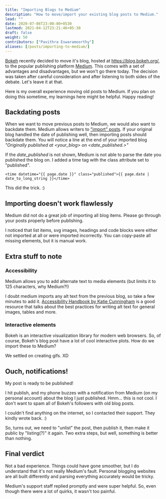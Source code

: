 ```yaml
---
title: "Importing Blogs to Medium"
description: "How to move/import your existing blog posts to Medium."
lead: ""
date: 2020-07-06T23:00:00+0530
lastmod: 2021-04-12T23:21:46+05:30
draft: false
weight: 50
contributors: ["Pavithra Eswaramoorthy"]
aliases: [/posts/importing-to-medium/]
---
```


[Bokeh](https://bokeh.org/) recently decided to move it's blog, hosted at https://blog.bokeh.org/, to the popular publishing platform [Medium](https://medium.com). This comes with a set of advantages and disadvantages, but we won't go there today. The decision was taken after careful consideration and after listening to both sides of the debate. Let's leave it at that.

Here is my overall experience moving old posts to Medium. If you plan on doing this sometime, my learnings here might be helpful. Happy reading!

## Backdating posts

When we want to move previous posts to Medium, we would also want to backdate them. Medium allows writers to ["import" posts](https://help.medium.com/hc/en-us/articles/214550207-Import-a-post). If your original blog handled the date of publishing well, then importing posts should backdate them. You will notice a line at the end of your imported blog *"Originally published at <your_blog> on <date_published.>"*

If the *date_published* is not shown, Medium is not able to parse the date you published the blog on. I added a time tag with the class attribute set to "published".

```<time datetime="{{ page.date }}" class="published">{{ page.date | date_to_long_string }}</time>```

This did the trick. :)

## Importing doesn't work flawlessly

Medium did not do a great job of importing all blog items. Please go through your posts properly before publishing.

I noticed that list items, svg images, headings and code blocks were either not imported at all or were imported incorrectly. You can copy-paste all missing elements, but it is manual work.

## Extra stuff to note

### Accessibility

Medium allows you to add alternate text to media elements (but limits it to 125 characters, why Medium?!)

I doubt medium imports any alt text from the previous blog, so take a few minutes to add it. [Accessibility Handbook by Katie Cunningham](https://www.amazon.com/dp/1449322859/ref=cm_sw_em_r_mt_dp_U_0O1aFbQEJM9XY) is a good resource that talks about the best practices for writing alt text for general images, tables and more.

### Interactive elements

Bokeh is an interactive visualization library for modern web browsers. So, of course, Bokeh's blog post have a lot of cool interactive plots. How do we import these to Medium?

We settled on creating gifs. XD

## Ouch, notifications!

My post is ready to be published!

I hit publish, and my phone buzzes with a notification from Medium (on my personal account) about the blog I just published. Hmm... this is not cool. I don't want to spam all of Bokeh's followers with old blog posts.

I couldn't find anything on the internet, so I contacted their support. They kindly wrote back. :)

So, turns out, we need to "unlist" the post, then publish it, then make it public by "listing(?)" it again. Two extra steps, but well, something is better than nothing.

## Final verdict

Not a bad experience. Things could have gone smoother, but I do understand that it's not really Medium's fault. Personal blogging websites are all built differently and parsing everything accurately would be tricky.

Medium's support staff replied promptly and were super helpful. So, even though there were a lot of quirks, it wasn't too painful.

